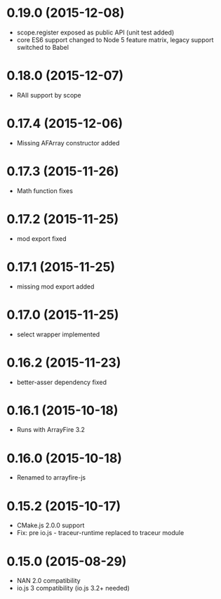 # 0.19.0 (2015-12-08)

- scope.register exposed as public API (unit test added)
- core ES6 support changed to Node 5 feature matrix, legacy support switched to Babel

# 0.18.0 (2015-12-07)

- RAII support by scope

# 0.17.4 (2015-12-06)

- Missing AFArray constructor added

# 0.17.3 (2015-11-26)

- Math function fixes

# 0.17.2 (2015-11-25)

- mod export fixed

# 0.17.1 (2015-11-25)

- missing mod export added

# 0.17.0 (2015-11-25)

- select wrapper implemented

# 0.16.2 (2015-11-23)

- better-asser dependency fixed

# 0.16.1 (2015-10-18)

- Runs with ArrayFire 3.2

# 0.16.0 (2015-10-18)

- Renamed to arrayfire-js

# 0.15.2 (2015-10-17)

- CMake.js 2.0.0 support
- Fix: pre io.js - traceur-runtime replaced to traceur module

# 0.15.0 (2015-08-29)

- NAN 2.0 compatibility
- io.js 3 compatibility (io.js 3.2+ needed)